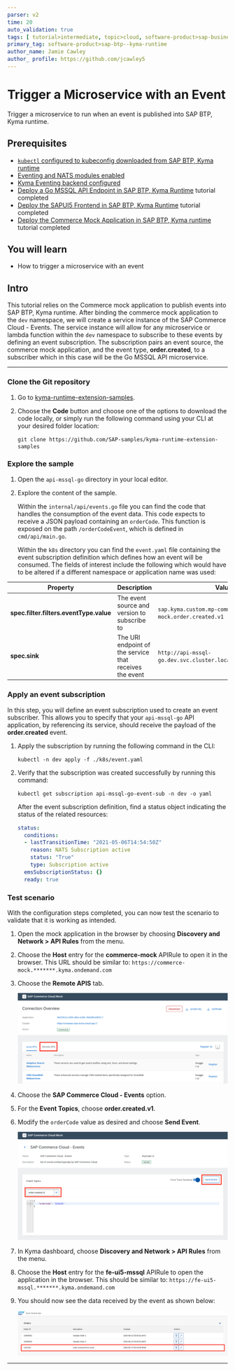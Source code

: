 ```yaml
---
parser: v2
time: 20
auto_validation: true
tags: [ tutorial>intermediate, topic>cloud, software-product>sap-business-technology-platform]
primary_tag: software-product>sap-btp--kyma-runtime
author_name: Jamie Cawley
author_ profile: https://github.com/jcawley5
---
```


# Trigger a Microservice with an Event
<!-- description --> Trigger a microservice to run when an event is published into SAP BTP, Kyma runtime.

## Prerequisites
 - [`kubectl` configured to kubeconfig downloaded from SAP BTP, Kyma runtime](cp-kyma-download-cli)
 - [Eventing and NATS modules enabled](https://help.sap.com/docs/btp/sap-business-technology-platform/enable-and-disable-kyma-module)
 - [Kyma Eventing backend configured](https://help.sap.com/docs/btp/sap-business-technology-platform/choose-backend-for-kyma-eventing)
 - [Deploy a Go MSSQL API Endpoint in SAP BTP, Kyma Runtime](cp-kyma-api-mssql-golang) tutorial completed
 - [Deploy the SAPUI5 Frontend in SAP BTP, Kyma Runtime](https://developers.sap.com/tutorials/cp-kyma-frontend-ui5-mssql.html) tutorial completed
 - [Deploy the Commerce Mock Application in SAP BTP, Kyma runtime](cp-kyma-mocks) tutorial completed

## You will learn
  - How to trigger a microservice with an event

## Intro
This tutorial relies on the Commerce mock application to publish events into SAP BTP, Kyma runtime. After binding the commerce mock application to the `dev` namespace, we will create a service instance of the SAP Commerce Cloud - Events. The service instance will allow for any microservice or lambda function within the `dev` namespace to subscribe to these events by defining an event subscription. The subscription pairs an event source, the commerce mock application, and the event type, **order.created**, to a subscriber which in this case will be the Go MSSQL API microservice.

---

### Clone the Git repository

1. Go to [kyma-runtime-extension-samples](https://github.com/SAP-samples/kyma-runtime-extension-samples).

2. Choose the **Code** button and choose one of the options to download the code locally, or simply run the following command using your CLI at your desired folder location:

    ```Shell/Bash
    git clone https://github.com/SAP-samples/kyma-runtime-extension-samples
    ```

### Explore the sample

1. Open the `api-mssql-go` directory in your local editor.

2. Explore the content of the sample.

    Within the `internal/api/events.go` file you can find the code that handles the consumption of the event data. This code expects to receive a JSON payload containing an `orderCode`. This function is exposed on the path `/orderCodeEvent`, which is defined in `cmd/api/main.go`.

    Within the `k8s` directory you can find the `event.yaml` file containing the event subscription definition which defines how an event will be consumed. The fields of interest include the following which would have to be altered if a different namespace or application name was used:

| Property                                | Description                                                   | Value                                                         |
|-----------------------------------------|---------------------------------------------------------------|---------------------------------------------------------------|
| **spec.filter.filters.eventType.value**     | The event source and version to subscribe to                  | `sap.kyma.custom.mp-commerce-mock.order.created.v1`             |
| **spec.sink**                               | The URI endpoint of the service that receives the event       | `http://api-mssql-go.dev.svc.cluster.local:80/orderCodeEvent` |

### Apply an event subscription

In this step, you will define an event subscription used to create an event subscriber. This allows you to specify that your `api-mssql-go` API application, by referencing its service, should receive the payload of the **order.created** event.

1. Apply the subscription by running the following command in the CLI:

    ```Shell/Bash
    kubectl -n dev apply -f ./k8s/event.yaml
    ```

2. Verify that the subscription was created successfully by running this command:

    ```Shell/Bash
    kubectl get subscription api-mssql-go-event-sub -n dev -o yaml
    ```

    After the event subscription definition, find a status object indicating the status of the related resources:

    ```yaml
    status:
      conditions:
      - lastTransitionTime: "2021-05-06T14:54:50Z"
        reason: NATS Subscription active
        status: "True"
        type: Subscription active
      emsSubscriptionStatus: {}
      ready: true
    ```

### Test scenario

With the configuration steps completed, you can now test the scenario to validate that it is working as intended.

1. Open the mock application in the browser by choosing **Discovery and Network > API Rules** from the menu.

2. Choose the **Host** entry for the **commerce-mock** APIRule to open it in the browser. This URL should be similar to:
`https://commerce-mock.*******.kyma.ondemand.com`

3. Choose the **Remote APIS** tab.

    ![Test the Scenario](test-scenario-1.png)

4. Choose the **SAP Commerce Cloud - Events** option.

5. For the **Event Topics**, choose **order.created.v1**.

6. Modify the `orderCode` value as desired and choose **Send Event**.

    ![Test the Scenario](test-scenario-2.png)

7. In Kyma dashboard, choose **Discovery and Network > API Rules** from the menu.

8. Choose the **Host** entry for the **fe-ui5-mssql** APIRule to open the application in the browser. This should be similar to:
`https://fe-ui5-mssql.*******.kyma.ondemand.com`

9. You should now see the data received by the event as shown below:

    ![Test the Scenario](test-scenario-3.png)

---